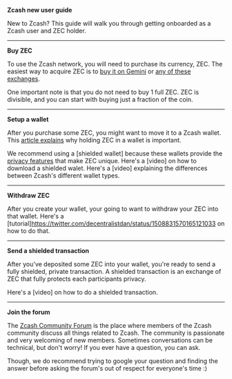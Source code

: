 **Zcash new user guide**

New to Zcash? This guide will walk you through getting onboarded as a Zcash user and ZEC holder.

---

**Buy ZEC**

To use the Zcash network, you will need to purchase its currency, ZEC. The easiest way to acquire ZEC is to [buy it on Gemini](https://www.gemini.com/prices/zcash) or [any of these exchanges](https://z.cash/exchanges/).

One important note is that you do not need to buy 1 full ZEC. ZEC is divisible, and you can start with buying just a fraction of the coin.

---

**Setup a wallet**

After you purchase some ZEC, you might want to move it to a Zcash wallet. This [article explains](https://www.ledger.com/academy/not-your-keys-not-your-coins-why-it-matters) why holding ZEC in a wallet is important. 

We recommend using a [shielded wallet] because these wallets provide the [privacy features](https://www.gemini.com/prices/zcash) that make ZEC unique. Here's a [video] on how to download a shielded walet. Here's a [video] explaining the differences between Zcash's different wallet types.

---

**Withdraw ZEC**

After you create your wallet, your going to want to withdraw your ZEC into that wallet. Here's a [tutorial]https://twitter.com/decentralistdan/status/1508831570165121033 on how to do that.

---

**Send a shielded transaction**

After you've deposited some ZEC into your wallet, you're ready to send a fully shielded, private transaction. A shielded transaction is an exchange of ZEC that fully protects each participants privacy.

Here's a [video] on how to do a shielded transaction.

---

**Join the forum**

The [Zcash Community Forum](https://forum.zcashcommunity.com/) is the place where members of the Zcash community discuss all things related to Zcash. The community is passionate and very welcoming of new members. Sometimes conversations can be technical, but don't worry! If you ever have a question, you can ask.

Though, we do recommend trying to google your question and finding the answer before asking the forum's out of respect for everyone's time :) 

